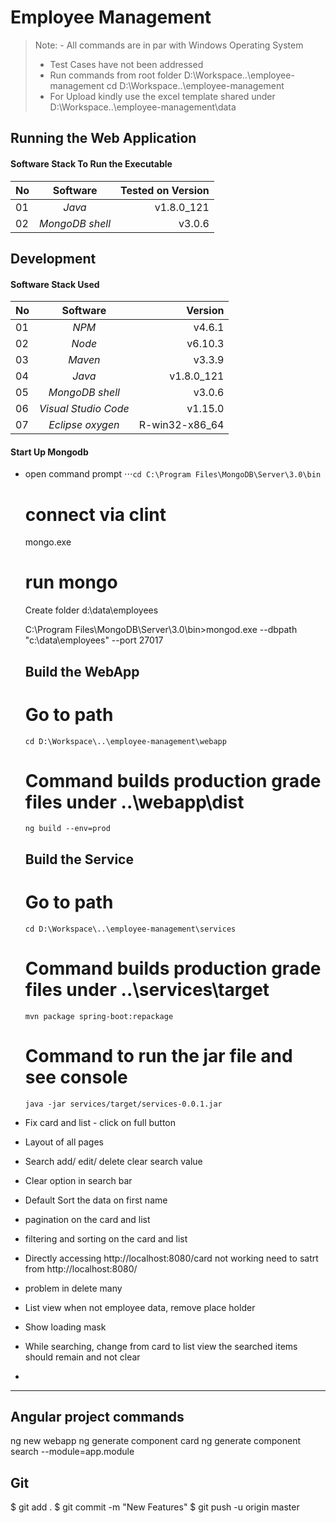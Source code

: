 Employee Management
===================
> Note:  - All commands are in par with Windows Operating System
>    + Test Cases have not been addressed
>    + Run commands from root folder D:\Workspace\..\employee-management
>      cd D:\Workspace\..\employee-management
>    + For Upload kindly use the excel template shared under D:\Workspace\..\employee-management\data

##  Running the Web Application
####  Software Stack To Run the Executable
| No | Software                 | Tested on Version |
| -- |:------------------------:| -----------------:|
| 01 | *Java*                   | v1.8.0_121        |
| 02 | *MongoDB shell*          | v3.0.6            |

##  Development
####  Software Stack Used
| No | Software                 | Version          |
| -- |:------------------------:| ----------------:|
| 01 | *NPM*                    | v4.6.1           |
| 02 | *Node*                   | v6.10.3          |
| 03 | *Maven*                  | v3.3.9           |
| 04 | *Java*                   | v1.8.0_121       |
| 05 | *MongoDB shell*          | v3.0.6           |
| 06 | *Visual Studio Code*     | v1.15.0          |
| 07 | *Eclipse oxygen*         | R-win32-x86_64   |

####  Start Up Mongodb
- open command prompt
⋅⋅⋅`cd C:\Program Files\MongoDB\Server\3.0\bin`
  


  # connect via clint
  mongo.exe
  
  # run mongo
    Create folder
    d:\data\employees

    C:\Program Files\MongoDB\Server\3.0\bin>mongod.exe --dbpath "c:\data\employees" --port 27017
  
  
      
  ##  Build the WebApp
  #   Go to path
      cd D:\Workspace\..\employee-management\webapp
  #   Command builds production grade files under ..\webapp\dist
      ng build --env=prod
  
  ##  Build the Service
  #   Go to path
      cd D:\Workspace\..\employee-management\services
  #   Command builds production grade files under ..\services\target
      mvn package spring-boot:repackage
  #   Command to run the jar file and see console
      java -jar services/target/services-0.0.1.jar
      
      
        
  
- Fix card and list - click on full button
- Layout of all pages
- Search add/ edit/ delete clear search value
- Clear option in search bar
- Default Sort the data on first name
- pagination on the card and list
- filtering and sorting on the card and list
- Directly accessing http://localhost:8080/card not working need to satrt from http://localhost:8080/
- problem in delete many
- List view when not employee data, remove place holder
- Show loading mask
- While searching, change from card to list view the searched items should remain and not clear
- 
  
  
  ------------------------------
  
  ## Angular project commands
  ng new webapp
  ng generate component card
  ng generate component search --module=app.module
  
  ## 
  
  ## Git
  $ git add .
  $ git commit -m "New Features"
  $ git push -u origin master